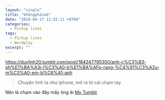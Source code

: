 ```yaml
---
layout: "single"
title: "khôngphảimà"
date: "2019-04-17 11:55:11 +0700"
categories:
  - Pickup lines
tags:
  - Pickup lines
  - Wordplay
excerpt: ""
---
```


 <div class="tumblr-post" data-href="https://embed.tumblr.com/embed/post/jNqtmUqIXe_AVB_gfsrc9A/184247795300" data-did="29e90098bc8222495132372e3474386f2e7b9494"><a href="https://duylinh20.tumblr.com/post/184247795300/anh-c%C3%B3-ph%E1%BA%A3i-l%C3%A0-b%E1%BA%AFp-rang-%C4%91%C3%A2u-m%C3%A0-em-b%C6%A1-anh">https://duylinh20.tumblr.com/post/184247795300/anh-c%C3%B3-ph%E1%BA%A3i-l%C3%A0-b%E1%BA%AFp-rang-%C4%91%C3%A2u-m%C3%A0-em-b%C6%A1-anh</a></div>  <script async src="https://assets.tumblr.com/post.js"></script>

> Chuyện tình ta như iphone, mở ra từ cái chạm tay

Nên là chạm vào đây mấy ông êi [My Tumblr](https://duylinh20.tumblr.com/)
